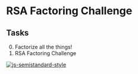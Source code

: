 # RSA Factoring Challenge

## Tasks

0. Factorize all the things!
1. RSA Factoring Challenge

[![js-semistandard-style](https://raw.githubusercontent.com/standard/semistandard/master/badge.svg)](https://github.com/standard/semistandard)
